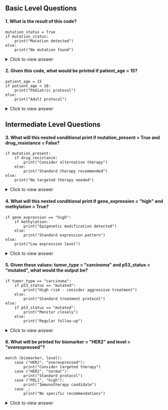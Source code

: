 ## Basic Level Questions

#### 1. What is the result of this code?

```
mutation_status = True 
if mutation_status:
    print("Mutation detected")
else:
    print("No mutation found")
```

  <details>
  <summary>Click to view answer</summary>

  ```
  "Mutation detected" will be printed. 
  ```
  
  </details>

#### 2. Given this code, what would be printed if patient_age = 15?

```
patient_age = 15
if patient_age < 18:
    print("Pediatric protocol")
else:
    print("Adult protocol")
```

  <details>
  <summary>Click to view answer</summary>

  ```
  "Pediatric protocol" will be printed 
  ```
  
  </details>

## Intermediate Level Questions

#### 3. What will this nested conditional print if mutation_present = True and drug_resistance = False?

```
if mutation_present:
    if drug_resistance:
        print("Consider alternative therapy")
    else:
        print("Standard therapy recommended")
else:
    print("No targeted therapy needed")
```

  <details>
  <summary>Click to view answer</summary>

  ```
  "Standard therapy recommended" will be printed 
  ```
  
  </details>

#### 4. What will this nested conditional print if gene_expression = "high" and methylation = True?

```
if gene_expression == "high":
    if methylation:
        print("Epigenetic modification detected")
    else:
        print("Standard expression pattern")
else:
    print("Low expression level")
```

  <details>
  <summary>Click to view answer</summary>

  ```
  "Epigenetic modification detected" will be printed 
  ```
  
  </details>

#### 5. Given these values: tumor_type = "carcinoma" and p53_status = "mutated", what would the output be?

```
if tumor_type == "carcinoma":
    if p53_status == "mutated":
        print("High risk - consider aggressive treatment")
    else:
        print("Standard treatment protocol")
else:
    if p53_status == "mutated":
        print("Monitor closely")
    else:
        print("Regular follow-up")
```

  <details>
  <summary>Click to view answer</summary>

  ```
  "High risk - consider aggressive treatment" will be printed 
  ```
  
  </details>

#### 6. What will be printed for biomarker = "HER2" and level = "overexpressed"?

```
match (biomarker, level):
    case ("HER2", "overexpressed"):
        print("Consider targeted therapy")
    case ("HER2", "normal"):
        print("Standard protocol")
    case ("PDL1", "high"):
        print("Immunotherapy candidate")
    case _:
        print("No specific recommendations")
```

  <details>
  <summary>Click to view answer</summary>

  ```
  "Consider targeted therapy" will be printed 
  ```
  
  </details>
